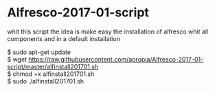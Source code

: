 # Alfresco-2017-01-script
whit this script the idea is make easy the installation of alfresco whit all components and in a default installation


$ sudo apt-get update                                                    
$ wget https://raw.githubusercontent.com/apropia/Alfresco-2017-01-script/master/alfinstall201701.sh                     
$ chmod +x alfinstall201701.sh                                            
$ sudo ./alfinstall201701.sh                                

